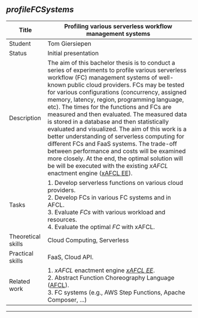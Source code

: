 ## *profileFCSystems*

| Title | Profiling various serverless workflow management systems |
| ----- | ----- | 
| Student | Tom Giersiepen | 
| Status | Initial presentation | 
| Description | The aim of this bachelor thesis is to conduct a series of experiments to profile various serverless workflow (FC) management systems of well-known public cloud providers. FCs may be tested for various configurations (concurrency, assigned memory, latency, region, programming language, etc). The times for the functions and FCs are measured and then evaluated. The measured data is stored in a database and then statistically evaluated and visualized. The aim of this work is a better understanding of serverless computing for different FCs and FaaS systems. The trade-off between performance and costs will be examined more closely. At the end, the optimal solution will be will be executed with the existing *xAFCL* enactment engine ([xAFCL EE](https://github.com/sashkoristov/enactmentengine)). 
|Tasks| 1. Develop serverless functions on various cloud providers. <br> 2. Develop FCs in various FC systems and in AFCL.<br> 3. Evaluate *FCs* with various workload and resources.<br> 4. Evaluate the optimal *FC* with xAFCL. |
| Theoretical skills | Cloud Computing, Serverless | 
| Practical skills | FaaS, Cloud API.|
| Related work | 1. *xAFCL* enactment engine [*xAFCL EE*](https://doi.org/10.1109/TSC.2021.3128137). <br> 2. Abstract Function Choreography Language ([AFCL](https://doi.org/10.1016/j.future.2020.08.012)). <br> 3. FC systems (e.g., AWS Step Functions, Apache Composer, ...)|
---
